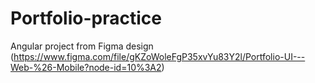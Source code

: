 # Portfolio-practice
Angular project from Figma design (https://www.figma.com/file/gKZoWoleFgP35xvYu83Y2l/Portfolio-UI---Web-%26-Mobile?node-id=10%3A2)
